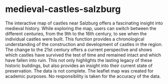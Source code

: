 # medieval-castles-salzburg
The interactive map of castles near Salzburg offers a fascinating insight into medieval history. While exploring the map, users can switch between the different centuries, from the 9th to the 16th century, to see when the individual castles were built. This function provides a chronological understanding of the construction and development of castles in the region. The change to the 21st century offers a current perspective and shows which castles have survived the test of time and remained intact and which have fallen into ruin. This not only highlights the lasting legacy of these historic buildings, but also provides an insight into their current state of preservation.
The data is not complete. The leaflet map was created for academic purposes. No responsibility is taken for the accuracy of the data.
